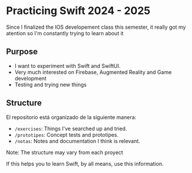 # Practicing Swift 2024 - 2025

Since I finalized the IOS developement class this semester, it really got my atention so I'm constantly trying to learn about it

  ## Purpose
- I want to experiment with Swift and SwiftUI.
- Very much interested on Firebase, Augmented Reality and Game development
- Testing and trying new things

## Structure

El repositorio está organizado de la siguiente manera:

- `/exercises`: Things I've searched up and tried.
- `/prototipes`: Concept tests and prototipes.
- `/notas`: Notes and documentation I think is relevant.

Note: The structure may vary from each proyect

If this helps you to learn Swift, by all means, use this information.
